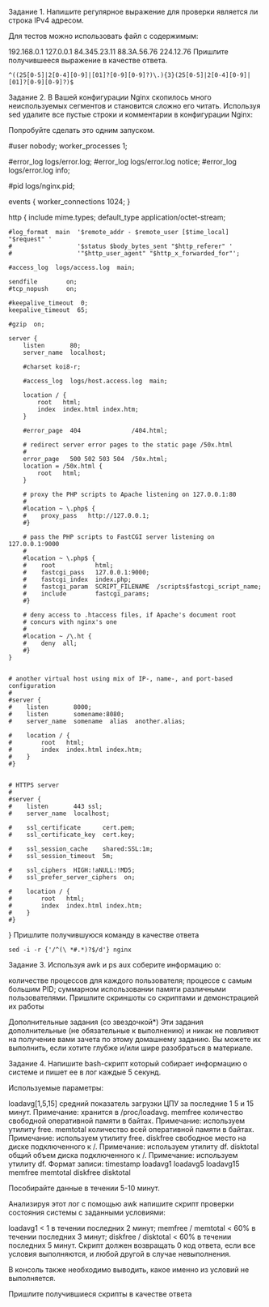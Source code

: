 Задание 1.
Напишите регулярное выражение для проверки является ли строка IPv4 адресом.

Для тестов можно использовать файл с содержимым:

192.168.0.1
127.0.0.1
84.345.23.11
88.3A.56.76
224.12.76
Пришлите получившееся выражение в качестве ответа.

    ^((25[0-5]|2[0-4][0-9]|[01]?[0-9][0-9]?)\.){3}(25[0-5]|2[0-4][0-9]|[01]?[0-9][0-9]?)$

Задание 2.
В Вашей конфигурации Nginx скопилось много неиспользуемых сегментов и становится сложно его читать.
Используя sed удалите все пустые строки и комментарии в конфигурации Nginx:

Попробуйте сделать это одним запуском.

#user  nobody;
worker_processes  1;

#error_log  logs/error.log;
#error_log  logs/error.log  notice;
#error_log  logs/error.log  info;

#pid        logs/nginx.pid;


events {
    worker_connections  1024;
}


http {
    include       mime.types;
    default_type  application/octet-stream;

    #log_format  main  '$remote_addr - $remote_user [$time_local] "$request" '
    #                  '$status $body_bytes_sent "$http_referer" '
    #                  '"$http_user_agent" "$http_x_forwarded_for"';

    #access_log  logs/access.log  main;

    sendfile        on;
    #tcp_nopush     on;

    #keepalive_timeout  0;
    keepalive_timeout  65;

    #gzip  on;

    server {
        listen       80;
        server_name  localhost;

        #charset koi8-r;

        #access_log  logs/host.access.log  main;

        location / {
            root   html;
            index  index.html index.htm;
        }

        #error_page  404              /404.html;

        # redirect server error pages to the static page /50x.html
        #
        error_page   500 502 503 504  /50x.html;
        location = /50x.html {
            root   html;
        }

        # proxy the PHP scripts to Apache listening on 127.0.0.1:80
        #
        #location ~ \.php$ {
        #    proxy_pass   http://127.0.0.1;
        #}

        # pass the PHP scripts to FastCGI server listening on 127.0.0.1:9000
        #
        #location ~ \.php$ {
        #    root           html;
        #    fastcgi_pass   127.0.0.1:9000;
        #    fastcgi_index  index.php;
        #    fastcgi_param  SCRIPT_FILENAME  /scripts$fastcgi_script_name;
        #    include        fastcgi_params;
        #}

        # deny access to .htaccess files, if Apache's document root
        # concurs with nginx's one
        #
        #location ~ /\.ht {
        #    deny  all;
        #}
    }


    # another virtual host using mix of IP-, name-, and port-based configuration
    #
    #server {
    #    listen       8000;
    #    listen       somename:8080;
    #    server_name  somename  alias  another.alias;

    #    location / {
    #        root   html;
    #        index  index.html index.htm;
    #    }
    #}


    # HTTPS server
    #
    #server {
    #    listen       443 ssl;
    #    server_name  localhost;

    #    ssl_certificate      cert.pem;
    #    ssl_certificate_key  cert.key;

    #    ssl_session_cache    shared:SSL:1m;
    #    ssl_session_timeout  5m;

    #    ssl_ciphers  HIGH:!aNULL:!MD5;
    #    ssl_prefer_server_ciphers  on;

    #    location / {
    #        root   html;
    #        index  index.html index.htm;
    #    }
    #}

}
Пришлите получившуюся команду в качестве ответа

    sed -i -r {'/^(\ *#.*)?$/d'} nginx

Задание 3.
Используя awk и ps aux соберите информацию о:

количестве процессов для каждого пользователя;
процессе с самым большим PID;
суммарном использовании памяти различными пользователями.
Пришлите скриншоты со скриптами и демонстрацией их работы

Дополнительные задания (со звездочкой*)
Эти задания дополнительные (не обязательные к выполнению) и никак не повлияют на получение вами зачета по этому домашнему заданию. Вы можете их выполнить, если хотите глубже и/или шире разобраться в материале.

Задание 4.
Напишите bash-скрипт который собирает информацию о системе и пишет ее в лог каждые 5 секунд.

Используемые параметры:

loadavg[1,5,15] средний показатель загрузки ЦПУ за последние 1 5 и 15 минут. Примечание: хранится в /proc/loadavg.
memfree количество свободной оперативной памяти в байтах. Примечание: используем утилиту free.
memtotal количество всей оперативной памяти в байтах. Примечание: используем утилиту free.
diskfree свободное место на диске подключенного к /. Примечание: используем утилиту df.
disktotal общий объем диска подключенного к /. Примечание: используем утилиту df.
Формат записи: timestamp loadavg1 loadavg5 loadavg15 memfree memtotal diskfree disktotal

Пособирайте данные в течении 5-10 минут.

Анализируя этот лог с помощью awk напишите скрипт проверки состояния системы с заданными условиями:

loadavg1 < 1 в течении последних 2 минут;
memfree / memtotal < 60% в течении последних 3 минут;
diskfree / disktotal < 60% в течении последних 5 минут.
Скрипт должен возвращать 0 код ответа, если все условия выполняются, и любой другой в случае невыполнения.

В консоль также необходимо выводить, какое именно из условий не выполняется.

Пришлите получившиеся скрипты в качестве ответа